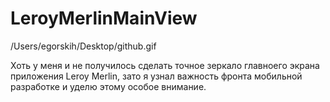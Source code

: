 # LeroyMerlinMainView

/Users/egorskih/Desktop/github.gif

Хоть у меня и не получилось сделать точное зеркало главноего экрана приложения Leroy Merlin, зато я узнал важность фронта мобильной разработке и уделю этому особое внимание. 
